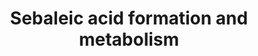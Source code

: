 ---
annotations:
- id: PW:0000010
  parent: classic metabolic pathway
  type: Pathway Ontology
  value: lipid metabolic pathway
- id: PW:0000029
  parent: classic metabolic pathway
  type: Pathway Ontology
  value: fatty acid biosynthetic pathway
- id: PW:0000002
  parent: classic metabolic pathway
  type: Pathway Ontology
  value: classic metabolic pathway
authors:
- Conroy lipids
- AlexanderPico
communities:
- Lipids
description: Formation of sebaleic acid and its related octadecanoids
last-edited: 2023-02-27
organisms:
- Homo sapiens
redirect_from:
- /index.php/Pathway:WP5315
- /instance/WP5315
- /instance/WP5315_r125120
revision: r125120
schema-jsonld:
- '@context': https://schema.org/
  '@id': https://wikipathways.github.io/pathways/WP5315.html
  '@type': Dataset
  creator:
    '@type': Organization
    name: WikiPathways
  description: Formation of sebaleic acid and its related octadecanoids
  keywords:
  - 5-KODE
  - 5-oxo-18-ODE
  - 5S-18-DiODE
  - 5S-HODE
  - 8Z-octadecenoyl-CoA
  - ACSL1et al
  - ALOX5
  - CYP4F3
  - FADS1
  - FADS2
  - Palmitic Acid
  - Palmitoyl CoA
  - Sapienic acid
  - Sapienoyl-CoA
  - Sebaleic acid
  - Sebaleoyl CoA
  license: CC0
  name: Sebaleic acid formation and metabolism
seo: CreativeWork
title: Sebaleic acid formation and metabolism
wpid: WP5315
---